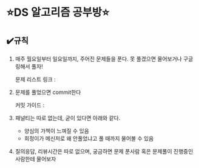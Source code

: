 # ⭐️DS 알고리즘 공부방⭐️

## ✔️규칙

1. 매주 월요일부터 일요일까지, 주어진 문제들을 푼다. 못 풀겠으면 물어보거나 구글링해서 풀자!

   문제 리스트 링크 : 

2. 문제를 풀었으면 commit한다

   커밋 가이드 :

3. 패널티는 따로 없는데, 굳이 있다면 아래와 같다.
   - 양심의 가책이 느껴질 수 있음
   - 희정이가 메신저로 왜 안풀었냐고 풀 때까지 물어볼 수 있음
4. 질의응답, 리뷰시간은 따로 없으며, 궁금하면 문제 푼사람 혹은 문제풀이 진행중인 사람한테 물어보자

